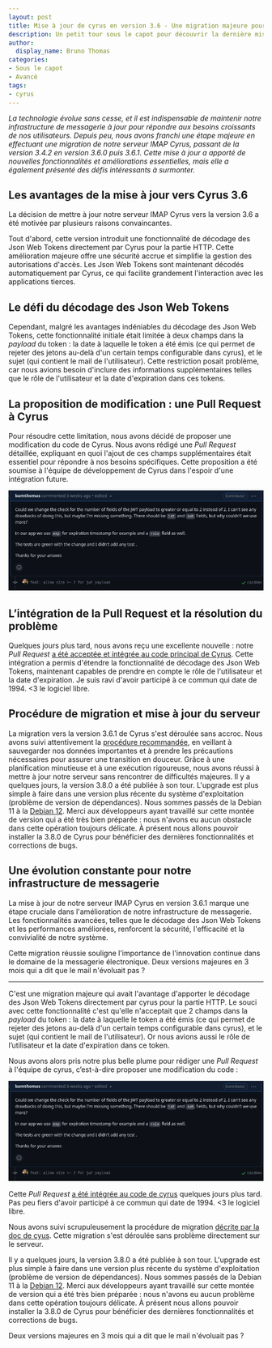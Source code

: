 ```yaml
---
layout: post
title: Mise à jour de cyrus en version 3.6 - Une migration majeure pour notre serveur IMAP
description: Un petit tour sous le capot pour découvrir la dernière mise à jour de Cyrus en version 3.6 
author:
  display_name: Bruno Thomas
categories:
- Sous le capot
- Avancé
tags:
- cyrus
---
```


*La technologie évolue sans cesse, et il est indispensable de maintenir notre infrastructure de messagerie à jour pour répondre aux besoins croissants de nos utilisateurs. Depuis peu, nous avons franchi une étape majeure en effectuant une migration de notre serveur IMAP Cyrus, passant de la version 3.4.2 en version 3.6.0 puis 3.6.1. Cette mise à jour a apporté de nouvelles fonctionnalités et améliorations essentielles, mais elle a également présenté des défis intéressants à surmonter.*

## Les avantages de la mise à jour vers Cyrus 3.6

La décision de mettre à jour notre serveur IMAP Cyrus vers la version 3.6 a été motivée par plusieurs raisons convaincantes. 

Tout d'abord, cette version introduit une fonctionnalité de décodage des Json Web Tokens directement par Cyrus pour la partie HTTP. Cette amélioration majeure offre une sécurité accrue et simplifie la gestion des autorisations d'accès. Les Json Web Tokens sont maintenant décodés automatiquement par Cyrus, ce qui facilite grandement l'interaction avec les applications tierces.

## Le défi du décodage des Json Web Tokens

Cependant, malgré les avantages indéniables du décodage des Json Web Tokens, cette fonctionnalité initiale était limitée à deux champs dans la *payload* du token : la date à laquelle le token a été émis (ce qui permet de rejeter des jetons au-delà d'un certain temps configurable dans cyrus), et le sujet (qui contient le mail de l'utilisateur). Cette restriction posait problème, car nous avions besoin d'inclure des informations supplémentaires telles que le rôle de l'utilisateur et la date d'expiration dans ces tokens. 

## La proposition de modification : une Pull Request à Cyrus

Pour résoudre cette limitation, nous avons décidé de proposer une modification du code de Cyrus. Nous avons rédigé une *Pull Request* détaillée, expliquant en quoi l'ajout de ces champs supplémentaires était essentiel pour répondre à nos besoins spécifiques. Cette proposition a été soumise à l'équipe de développement de Cyrus dans l'espoir d'une intégration future.

[![pull request](images/migration_cyrus/pull_request.png)](https://github.com/cyrusimap/cyrus-imapd/pull/4515)

## L’intégration de la Pull Request et la résolution du problème

Quelques jours plus tard, nous avons reçu une excellente nouvelle : notre *Pull Request* [a été acceptée et intégrée au code principal de Cyrus](https://github.com/cyrusimap/cyrus-imapd/pull/4526). Cette intégration a permis d'étendre la fonctionnalité de décodage des Json Web Tokens, maintenant capables de prendre en compte le rôle de l'utilisateur et la date d'expiration. Je suis ravi d'avoir participé à ce commun qui date de 1994. <3 le logiciel libre.

## Procédure de migration et mise à jour du serveur

La migration vers la version 3.6.1 de Cyrus s'est déroulée sans accroc. Nous avons suivi attentivement la [procédure recommandée](https://www.cyrusimap.org/imap/download/upgrade.html?highlight=migration), en veillant à sauvegarder nos données importantes et à prendre les précautions nécessaires pour assurer une transition en douceur. Grâce à une planification minutieuse et à une exécution rigoureuse, nous avons réussi à mettre à jour notre serveur sans rencontrer de difficultés majeures. Il y a quelques jours, la version 3.8.0 a été publiée à son tour. L'upgrade est plus simple à faire dans une version plus récente du système d'exploitation (problème de version de dépendances). Nous sommes passés de la Debian 11 à la [Debian 12](https://www.debian.org/News/2023/20230610). Merci aux développeurs ayant travaillé sur cette montée de version qui a été très bien préparée : nous n'avons eu aucun obstacle dans cette opération toujours délicate. À présent nous allons pouvoir installer la 3.8.0 de Cyrus pour bénéficier des dernières fonctionnalités et corrections de bugs.

## Une évolution constante pour notre infrastructure de messagerie

La mise à jour de notre serveur IMAP Cyrus en version 3.6.1 marque une étape cruciale dans l'amélioration de notre infrastructure de messagerie. Les fonctionnalités avancées, telles que le décodage des Json Web Tokens et les performances améliorées, renforcent la sécurité, l'efficacité et la convivialité de notre système.

Cette migration réussie souligne l'importance de l'innovation continue dans le domaine de la messagerie électronique. Deux versions majeures en 3 mois qui a dit que le mail n'évoluait pas ?


***



C'est une migration majeure qui avait l'avantage d'apporter le décodage des Json Web Tokens directement par cyrus pour la partie HTTP. Le souci avec cette fonctionnalité c'est qu'elle n'acceptait que 2 champs dans la *payload* du token : la date à laquelle le token a été émis (ce qui permet de rejeter des jetons au-delà d'un certain temps configurable dans cyrus), et le sujet (qui contient le mail de l'utilisateur). Or nous avions aussi le rôle de l’utilisateur et la date d'expiration dans ce token.

Nous avons alors pris notre plus belle plume pour rédiger une *Pull Request* à l'équipe de cyrus, c’est-à-dire proposer une modification du code :

[![pull request](images/migration_cyrus/pull_request.png)](https://github.com/cyrusimap/cyrus-imapd/pull/4515)

Cette *Pull Request* [a été intégrée au code de cyrus](https://github.com/cyrusimap/cyrus-imapd/pull/4526) quelques jours plus tard. Pas peu fiers d'avoir participé à ce commun qui date de 1994. <3 le logiciel libre.

Nous avons suivi scrupuleusement la procédure de migration [décrite par la doc de cyus](https://www.cyrusimap.org/imap/download/upgrade.html?highlight=migration). Cette migration s'est déroulée sans problème directement sur le serveur.

Il y a quelques jours, la version 3.8.0 a été publiée à son tour. L'upgrade est plus simple à faire dans une version plus récente du système d'exploitation (problème de version de dépendances). Nous sommes passés de la Debian 11 à la [Debian 12](https://www.debian.org/News/2023/20230610). Merci aux développeurs ayant travaillé sur cette montée de version qui a été très bien préparée : nous n'avons eu aucun problème dans cette opération toujours délicate. À présent nous allons pouvoir installer la 3.8.0 de Cyrus pour bénéficier des dernières fonctionnalités et corrections de bugs.

Deux versions majeures en 3 mois qui a dit que le mail n'évoluait pas ?
